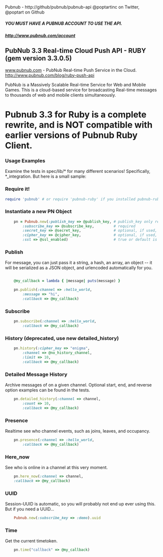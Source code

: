 Pubnub - http://github/pubnub/pubnub-api
@poptartinc on Twitter, @poptart on Github

##### YOU MUST HAVE A PUBNUB ACCOUNT TO USE THE API.
##### http://www.pubnub.com/account

## PubNub 3.3 Real-time Cloud Push API - RUBY (gem version 3.3.0.5)

www.pubnub.com - PubNub Real-time Push Service in the Cloud. 
http://www.pubnub.com/blog/ruby-push-api

PubNub is a Massively Scalable Real-time Service for Web and Mobile Games.
This is a cloud-based service for broadcasting Real-time messages
to thousands of web and mobile clients simultaneously.

# Pubnub 3.3 for Ruby is a complete rewrite, and is NOT compatible with earlier versions of Pubnub Ruby Client.
### Usage Examples
Examine the tests in spec/lib/* for many different scenarios! Specifically, *_integration. But here is a small sample:

### Require it!

```ruby
require 'pubnub' # or require 'pubnub-ruby' if you installed pubnub-ruby (they are now identical gems)
```

### Instantiate a new PN Object

```ruby
    pn = Pubnub.new(:publish_key => @publish_key, # publish_key only required if publishing.
        :subscribe_key => @subscribe_key,         # required
        :secret_key => @secret_key,               # optional, if used, message signing is enabled
        :cipher_key => @cipher_key,               # optional, if used, encryption is enabled
        :ssl => @ssl_enabled)                     # true or default is false 
```

### Publish
For message, you can just pass it a string, a hash, an array, an object -- it will be serialized as a JSON object,
and urlencoded automatically for you.

```ruby

    @my_callback = lambda { |message| puts(message) }

    pn.publish(:channel => :hello_world,
        :message => "hi",
        :callback => @my_callback)
```

### Subscribe

```ruby
    pn.subscribe(:channel => :hello_world,
        :callback => @my_callback)
```

### History (deprecated, use new detailed_history)

```ruby
    pn.history(:cipher_key => "enigma",
        :channel => @no_history_channel,
        :limit => 10,
        :callback => @my_callback)
```

### Detailed Message History

Archive messages of on a given channel. Optional start, end, and reverse option examples can be found in the tests.
```ruby
    pn.detailed_history(:channel => channel,
        :count => 10, 
        :callback => @my_callback)
```

### Presence

Realtime see who channel events, such as joins, leaves, and occupancy.
```ruby
    pn.presence(:channel => :hello_world,
        :callback => @my_callback)
```

### Here_now 

See who is online in a channel at this very moment.
```ruby
    pn.here_now(:channel => channel,
    :callback => @my_callback)
```

### UUID

Session-UUID is automatic, so you will probably not end up ever using this. But if you need a UUID...
```ruby
    Pubnub.new(:subscribe_key => :demo).uuid
```

### Time 

Get the current timetoken.
```ruby
    pn.time("callback" => @my_callback)
```
